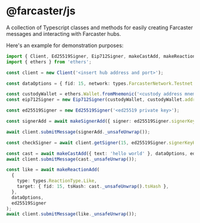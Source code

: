 # @farcaster/js

A collection of Typescript classes and methods for easily creating Farcaster messages and interacting with Farcaster hubs.

Here's an example for demonstration purposes:

```typescript
import { Client, Ed25519Signer, Eip712Signer, makeCastAdd, makeReactionAdd, makeSignerAdd, types } from '@hub/js';
import { ethers } from 'ethers';

const client = new Client('<insert hub address and port>');

const dataOptions = { fid: 15, network: types.FarcasterNetwork.Testnet };

const custodyWallet = ethers.Wallet.fromMnemonic('<custody address mnemonic>');
const eip712Signer = new Eip712Signer(custodyWallet, custodyWallet.address);

const ed25519Signer = new Ed25519Signer('<ed25519 private key>');

const signerAdd = await makeSignerAdd({ signer: ed25519Signer.signerKeyHex }, dataOptions, eip712Signer);

await client.submitMessage(signerAdd._unsafeUnwrap());

const checkSigner = await client.getSigner(15, ed25519Signer.signerKeyHex);

const cast = await makeCastAdd({ text: 'hello world' }, dataOptions, ed25519Signer);
await client.submitMessage(cast._unsafeUnwrap());

const like = await makeReactionAdd(
  {
    type: types.ReactionType.Like,
    target: { fid: 15, tsHash: cast._unsafeUnwrap().tsHash },
  },
  dataOptions,
  ed25519Signer
);
await client.submitMessage(like._unsafeUnwrap());
```
